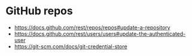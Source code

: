 # GitHub repos

- https://docs.github.com/rest/repos/repos#update-a-repository
- https://docs.github.com/rest/users/users#update-the-authenticated-user
- https://git-scm.com/docs/git-credential-store
